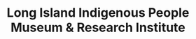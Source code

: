 ---
layout: repo
title: "Long Island Indigenous People Museum & Research Institute"
id: 20907
permalink: repos/20907/
---